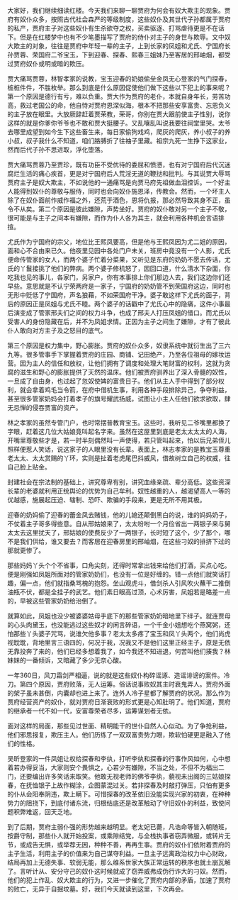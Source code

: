 
大家好，我们继续细读红楼。今天我们来聊一聊贾府为何会有奴大欺主的现象。贾府有奴仆众多，按照古代社会森严的等级制度，这些奴仆及其世代子孙都属于贾府的私产，贾府主子对这些奴仆有生杀欲夺之权，买卖驱逐、打骂虐待更是不在话下。但是在红楼梦中也有不少笔墨描写了贾府的侍仆对主子的身世与欺辱。文中奴大欺主的对象，往往是贾府中年轻一辈的主子，上到长家的凤姐和尤氏、宁国府长孙贾蓉、荣国府二爷宝玉，下到迎春、探春、熙春三姐妹乃至客居的邢岫烟，都受过贾府奴仆或明或暗的欺压。

贾大痛骂贾蓉，林智孝家的说教，宝玉迎春的奶娘偷垒金凤无心登家的气门探春，桩桩件件，不胜枚举。那么到底是什么原因促使他们做下这些以下犯上的事来呢？第一个原因是德行有亏，难以负重。贾大作为贾府的老仆，本就自身年长，劳苦功高，救过老国公的命，他自恃对贾府恩深似海，根本不把那些安享富贵、忘恩负义的主子放在眼里。大放厥辞赶着贾荣教，荣哥，你别在贾大跟前使主子性别，说你这样的就是你爹你爷爷也不敢和贾大挺腰子。又乱嚷乱叫说我要往祠堂里哭。太爷去哪里成望到如今生下这些畜生来，每日家偷狗戏鸡，爬灰的爬灰，养小叔子的养小叔，叔子我什么不知道，咱们胳膊折了往袖子里藏。祖宗九死一生挣下这家业，然而后代子孙不思进取，浮化堕落。

贾大痛骂贾蓉乃至贾珍，既有功臣不受优待的委屈和愤懑，也有对宁国府后代沉迷腐烂生活的痛心疾首，更是对宁国府后人荒淫无道的鞭挞和批判。与其说贾大辱骂贾府主子是奴大欺主，不如说他的一通痛骂是向贾马府先祖做血泪控诉。一个好主人能得到奴仆的尊敬与服侍，同时也会向奴仆施恩泽，传教会。然而，一个坏主人除了在奴仆面前作威作福之外，还荒于酒色，恩将仇报，那必然导致其身不正，虽令不从矣。第二个原因是彼此嫌隙，声势坐好。贾府的奴仆敢对另一个主子不敬，很可能是与主子之间本有嫌隙，而作为仆人各为其主，就会利用各种机会言语排揎。

尤氏作为宁国府的宗父，地位比王熙凤要高，但是他与王熙凤因为尤二姐的原因，面和心不合由来已久。他夜里见园中各处门户未关，班房中竟没有一个人影，尤氏便命传管家的女人，而两个婆子忙着分菜果，又听见是东府的奶奶不愿去传话，尤氏的丫鬟接挑了他们的弊病。两个婆子修机怒了，因回口道，什么清水下杂面，你吃我也见的事儿，各家门，另家户，你有本事排上你们那边人去，我们这边你们还早些。意思就是不认宁荣两府是一家子，宁国府的奶奶管不到荣国府这边，同时也无形中贬低了宁国府，声名狼藉，不如荣国府干净。婆子敢这样下尤氏的面子，背后的原因正是凤姐与尤氏不睦。两个婆子的话戳中了尤氏心中的隐痛，这件小事最后演变成了管家邢夫们之间的权力斗争，也成了邢夫人打压凤姐的借口。而尤氏以受害人的身份隐藏在后，并不为凤姐求情。正因为主子之间生了嫌隙，才有了彼此仆人敢向对方主子及之怒目的底气。

第三个原因是权力集中，野心膨胀。贾府的奴仆众多，奴隶系统中就衍生出了三六九等。很多管事手下掌握着贾府的庄园、商铺、记田绝产，乃至各位祖母的嫁妆运营。因为主人的信任和放权，让他们拥有了调度和处理大笔财富的权利，这就为贪腐的滋生和野心的膨胀提供了天然的温床。他们被贾府驯养出了深入骨髓的奴性，一旦成了自由身，也过起了忽奴使婢的富贵日子。他们从主人手中得到了部分权利，就会拿着鸡毛当令箭，在府中借机生事，利用各种手段排除异己，争夺利益，甚至很多管家奶妈会打着孝子的旗号耀武扬威，试图让小主人任他们欲求欲取，肆无忌惮的侵吞贾富的资产。

林之孝家的虽然专管门户，也时常摆普教育宝玉。这些时，我听见二爷嘴里都换了字眼，赶着这几位大姑娘竟叫起名字来。虽然在这屋里到底是老太太太太的人海，开嘴里尊敬些才是，若一时半刻偶然叫一声使得，若只管叫起来，怕以后兄弟侄儿照样便惹人笑话，说这家子的人眼里没有长辈。表面上，林志孝家的是教宝玉尊重老太太、太太赏赐的丫环，实则是扯着老虎尾巴抖威风，借故树立自己的权威，往自己脸上贴金。

封建社会在宗法制的基础上，讲究尊卑有别，讲究血缘亲疏、辈分高低。这些资深长辈的老婆就利用正统舆论的优势为自己牟利。奴性越重的人，越渴望高人一等的优越感，施展起压迫、辖制、恐吓、欺骗的手段来，更是无所不用其极。

迎春的奶妈偷了迎春的蕾金凤去赌钱，他的儿媳还颠倒黑白的说，谁的妈妈奶子，不仗着主子哥多得些意。自从邢姑娘来了，太太吩咐一个月俭省出一两银子来与舅太太去这里扰天了，邢姑娘的使费反少了一两银子，长时短了这个，少了那个，哪不是我们供给，谁又要去？而客居在迎春房里的邢岫烟，在这些刁奴的排挤下过的那就更惨了。

那些妈妈丫头个个不省事，口角尖刻，还得时常拿出钱来给他们打酒，买点心吃。便是刚强如凤姐所面对的管家奶奶们，也没有一位是好缠的。错一点他们就笑话打趣，偏一点，他们就指桑骂槐的抱怨。坐山观虎斗，借剑杀人引风吹火蘸干二推倒油瓶不伏，都是全挂子的武艺。他们素日眼高过顶，心术厉害，凤姐若是略差一点的，早被这些管家奶奶给治倒了。

就算如此，凤姐也没少被婆婆姑母手底下的那些管家奶奶暗地里下绊子。就连贾母的心头肉黛玉，也没能逃过这些奴才的闲言碎语，一个千金小姐想吃个燕窝粥，还怕那些丫头婆子咒骂，说谁欠他多事？老太太多疼了宝玉和凤丫头两个，他们尚虎视耽耽，背地里言三语四的，何况于我，况我又不是他们这里正经主子，原是无依无靠投奔了来的，他们已经多想着我了，如今我还不知进退，何苦叫他们揍我？林妹妹的一番倾诉，又暗藏了多少无奈心酸。

一年360日，风刀霜剑严相逼，说的就是这些奴仆构碎谣诼、造谣诽谤的案件。冷刀。第四个原因，贾府败落，无人运筹。俗话说事败奴其主时衰鬼弄人。贾府外面的架子虽未甚倒，内囊却也进上来了。连外人冷子星都了解贾府的状况。那么作为贾府经营资产的奴仆，就对贾府日渐衰败的形式更是心知肚明了。他们知道，贾府的继承者一代不如一代，安富尊荣者尽多，运筹谋划者无依。

面对这样的局面，那些见过世面、精明能干的世仆自然人心似动。为了争抢利益，他们邪思报复，欺压主人。他们历练了一双双富贵势力眼，欺软怕硬更是融入了他们的性格。

吴昕登家的一件凤姐让权给探春和李纨，打听李纨和探春的行事作风如何，心中想着若办得妥当，大家则安个畏惧之，心若少有嫌隙，不当之处，不但不为福出二门，还要编出许多笑话来取笑。他敢无视老师的佛爷李纨，藐视未出阁的三姑娘探春，在抚恤银子上故作糊涂，企图蒙混过关。若非探春及时敲打弹压，只怕有更多的仆从会阳奉阴违，欺上瞒下。可惜探春的改革依旧没能实现兴家的初衷，在种种势力的阻挠下，到底付诸东流，归根结底还是改革触动了守旧奴仆的利益，致使问题积弊难返，回天乏地。

到了后期，贾府主弱仆强的形势越来越明显。老太妃已薨，凡诰命等皆入朝随班，按爵守制，那些仆人就开始投案，或乘隙结党，与全栈执事者窃弄微服，或转片无节，或成告无惧，或举荐无因，种种不善，再再生事。贾府的奴仆们依附着贾府的主子生活，利用主子的价值来为自己谋夺利益。一旦主子远离政治权力中心财政，结局再加上无德失事、软弱无能，那么维系世家大族正常运转的秩序也就土崩瓦解了。言听计从、安分守己的奴仆这时候就成了窃弄威弗成伪行诈大的刁奴。然而，他们的犯上作乱、奴大欺主的行为，又进一步催化了贾府内部的矛盾，加速了贾府的败亡，无异于自掘坟墓。好，我们今天就读到这里，下次再会。


